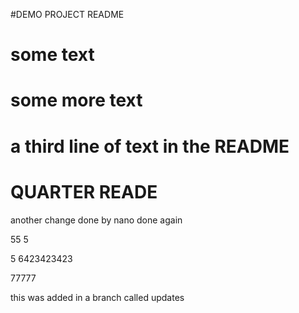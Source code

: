 #DEMO PROJECT README
# some text
# some more text
# a third line of text in the README
# QUARTER READE
another change
done by nano
done again

55
5

5
6423423423

77777


this was added in a branch called updates


